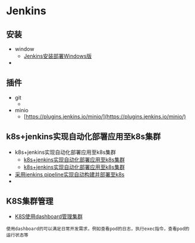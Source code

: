 # Jenkins

## 安装
- window
    - [Jenkins安装部署Windows版](https://blog.csdn.net/m0_37532005/article/details/88660891)
-

## 插件
- git
    - []() 
- minio
    - [https://plugins.jenkins.io/minio/](https://plugins.jenkins.io/minio/)

## k8s+jenkins实现自动化部署应用至k8s集群
- k8s+jenkins实现自动化部署应用至k8s集群
    - [k8s+jenkins实现自动化部署应用至k8s集群](https://blog.51cto.com/14234542/2495985)
    - [k8s+jenkins实现自动化部署应用至k8s集群](http://m.mamicode.com/info-detail-3010478.html)
- [采用jenkins pipeline实现自动构建并部署至k8s](https://www.jianshu.com/p/2d89fd1b4403)
- []()


## K8S集群管理
- [K8S使用dashboard管理集群](https://blog.51cto.com/ylw6006/2113542)
```
使用dashboard的可以满足日常开发需求，例如查看pod的日志，执行exec指令，查看pod的运行状态等
```